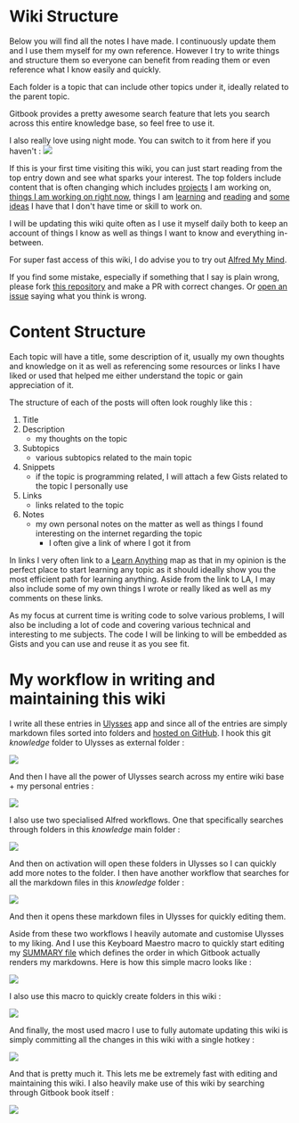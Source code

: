 # Wiki Structure
Below you will find all the notes I have made. I continuously update them and I use them myself for my own reference. However I try to write things and structure them so everyone can benefit from reading them or even reference what I know easily and quickly.

Each folder is a topic that can include other topics under it, ideally related to the parent topic.

Gitbook provides a pretty awesome search feature that lets you search across this entire knowledge base, so feel free to use it.

I also really love using night mode. You can switch to it from here if you haven't :
![](https://i.imgur.com/k6EDR4K.png)

If this is your first time visiting this wiki, you can just start reading from the top entry down and see what sparks your interest. The top folders include content that is often changing which includes [projects](../projects/Projects.md) I am working on, [things I am working on right now](../working-on/working-on.md), things I am [learning](../working-on/Learning.md) and [reading](../working-on/Reading.md) and [some ideas](../working-on/Ideas.md) I have that I don't have time or skill to work on. 

I will be updating this wiki quite often as I use it myself daily both to keep an account of things I know as well as things I want to know and everything in-between.

For super fast access of this wiki, I do advise you to try out [Alfred My Mind](https://github.com/nikitavoloboev/alfred-my-mind).

If you find some mistake, especially if something that I say is plain wrong, please fork [this repository](https://github.com/nikitavoloboev/knowledge) and make a PR with correct changes. Or [open an issue](https://github.com/nikitavoloboev/knowledge/issues/new) saying what you think is wrong.

# Content Structure
Each topic will have a title, some description of it, usually my own thoughts and knowledge on it as well as referencing some resources or links I have liked or used that helped me either understand the topic or gain appreciation of it.

The structure of each of the posts will often look roughly like this : 
1. Title
2. Description
	- my thoughts on the topic
3. Subtopics 
	- various subtopics related to the main topic
4. Snippets
	- if the topic is programming related, I will attach a few Gists related to the topic I personally use
5. Links
	- links related to the topic
6. Notes
	- my own personal notes on the matter as well as things I found interesting on the internet regarding the topic
		- I often give a link of where I got it from

In links I very often link to a  [Learn Anything](https://learn-anything.xyz/) map as that in my opinion is the perfect place to start learning any topic as it should ideally show you the most efficient path for learning anything. Aside from the link to LA, I may also include some of my own things I wrote or really liked as well as my comments on these links.

As my focus at current time is writing code to solve various problems, I will also be including a lot of code and covering various technical and interesting to me subjects. The code I will be linking to will be embedded as Gists and you can use and reuse it as you see fit. 

# My workflow in writing and maintaining this wiki
I write all these entries in [Ulysses](../macOS/apps/Ulysses.md) app and since all of the entries are simply markdown files sorted into folders and [hosted on GitHub](https://github.com/nikitavoloboev/knowledge). I hook this git _knowledge_ folder to Ulysses as external folder : 

![](https://i.imgur.com/EgReXPY.png)

And then I have all the power of Ulysses search across my entire wiki base + my personal entries : 

![](https://i.imgur.com/M7vXSjl.png)

I also use two specialised Alfred workflows. One that specifically searches through folders in this _knowledge_ main folder : 

![](https://i.imgur.com/FdZB0Aj.png)

And then on activation will open these folders in Ulysses so I can quickly add more notes to the folder. I then have another workflow that searches for all the markdown files in this _knowledge_ folder : 

![](https://i.imgur.com/g7riHqR.png)

And then it opens these markdown files in Ulysses for quickly editing them.

Aside from these two workflows I heavily automate and customise Ulysses to my liking. And I use this Keyboard Maestro macro to quickly start editing my [SUMMARY file](https://github.com/nikitavoloboev/knowledge/blob/master/SUMMARY.md) which defines the order in which Gitbook actually renders my markdowns. Here is how this simple macro looks like : 

![](https://i.imgur.com/2GLv5A4.png)

I also use this macro to quickly create folders in this wiki : 

![](https://i.imgur.com/aGywogI.png)

And finally, the most used macro I use to fully automate updating this wiki is simply committing all the changes in this wiki with a single hotkey : 

![](https://i.imgur.com/BuKbfkn.png)

And that is pretty much it. This lets me be extremely fast with editing and maintaining this wiki. I also heavily make use of this wiki by searching through Gitbook book itself : 

![](https://i.imgur.com/UY8B6gc.png)